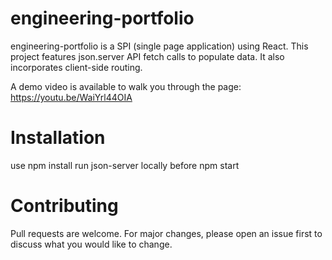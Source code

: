 # engineering-portfolio

engineering-portfolio is a SPI (single page application) using React.  This project features json.server API fetch calls to populate data.  It also incorporates client-side routing. 

A demo video is available to walk you through the page: https://youtu.be/WaiYrl44OIA


# Installation

use npm install
run json-server locally before npm start

# Contributing

Pull requests are welcome. For major changes, please open an issue first to discuss what you would like to change.



